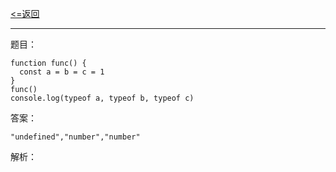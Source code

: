 [<=返回](./index.md)
<hr/>

题目：
```
function func() {
  const a = b = c = 1
}
func()
console.log(typeof a, typeof b, typeof c)
```

答案：
```
"undefined","number","number"
```

解析：
